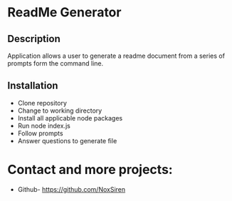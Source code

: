 # ReadMe Generator
## Description
Application allows a user to generate a readme document from a series of prompts form the command line.
## Installation
- Clone repository
- Change to working directory
- Install all applicable node packages
- Run node index.js
- Follow prompts
- Answer questions to generate file

# Contact and more projects:
- Github- https://github.com/NoxSiren